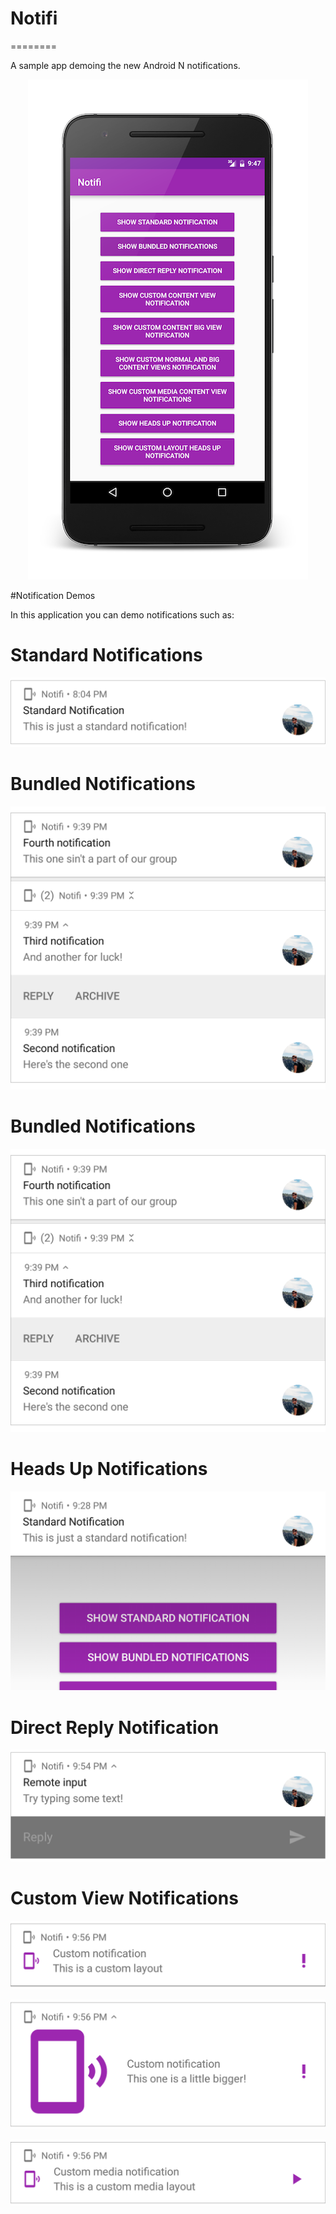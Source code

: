 # Notifi
========

A sample app demoing the new Android N notifications.


<p align="center">
    <img src="images/main.png" alt="Main Screen"/>
</p>


#Notification Demos

In this application you can demo notifications such as:

Standard Notifications
======================

<p align="center">
    <img src="images/standard_notification.png" alt="Standard Notifications"/>
</p>

Bundled Notifications
=====================

<p align="center">
    <img src="images/bundled_notifications.png" alt="Bundled Notifications"/>
</p>

Bundled Notifications
=====================

<p align="center">
    <img src="images/bundled_notifications.png" alt="Bundled Notifications"/>
</p>

Heads Up Notifications
======================

<p align="center">
    <img src="images/heads_up_notifications.png" alt="Heads Up Notification"/>
</p>

Direct Reply Notification
=========================

<p align="center">
    <img src="images/direct_reply_notification.png" alt="Direct Reply Notification"/>
</p>


Custom View Notifications
=========================

<p align="center">
    <img src="images/custom_notification_small.png" alt="Small Custom Notification"/>
</p>

<p align="center">
    <img src="images/custom_notification_big.png" alt="Big Custom Notification"/>
</p>

<p align="center">
    <img src="images/custom_notification_media.png" alt="Media Custom Notification"/>
</p>